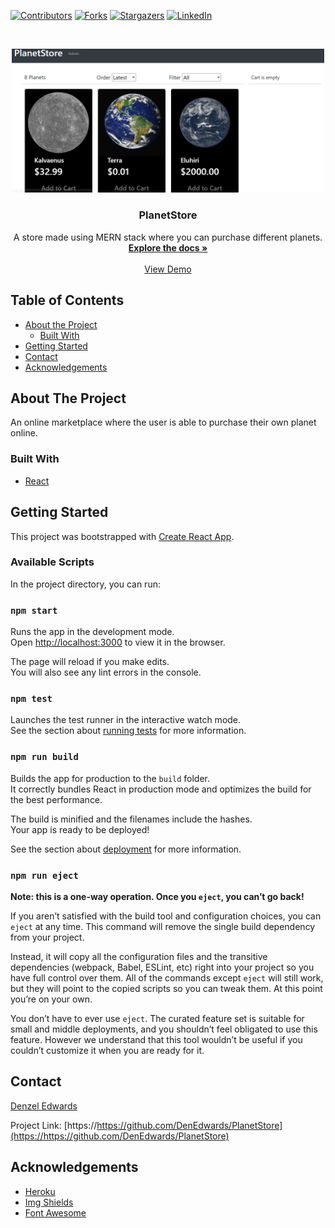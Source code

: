 [![Contributors][contributors-shield]][contributors-url]
[![Forks][forks-shield]][forks-url]
[![Stargazers][stars-shield]][stars-url]
[![LinkedIn][linkedin-shield]][linkedin-url]

<!-- PROJECT LOGO -->
<br />
<p align="center">
  <a href="https://https://planet-store.herokuapp.com/">
    <img src="ReadMePic.PNG" alt="Logo" width="500" height="auto">
  </a>

  <h3 align="center">PlanetStore</h3>

  <p align="center">
    A store made using MERN stack where you can purchase different planets.
    <br />
    <a href="https://github.com/DenEdwards/PlanetStore"><strong>Explore the docs »</strong></a>
    <br />
    <br />
    <a href="https://https://planet-store.herokuapp.com/">View Demo</a>
  </p>
</p>



<!-- TABLE OF CONTENTS -->
## Table of Contents

* [About the Project](#about-the-project)
  * [Built With](#built-with)
* [Getting Started](#getting-started)
* [Contact](#contact)
* [Acknowledgements](#acknowledgements)



<!-- ABOUT THE PROJECT -->
## About The Project

An online marketplace where the user is able to purchase their own planet online.

### Built With

* [React](https://reactjs.org/)

<!-- GETTING STARTED -->
## Getting Started

This project was bootstrapped with [Create React App](https://github.com/facebook/create-react-app).

### Available Scripts

In the project directory, you can run:

### `npm start`

Runs the app in the development mode.<br />
Open [http://localhost:3000](http://localhost:3000) to view it in the browser.

The page will reload if you make edits.<br />
You will also see any lint errors in the console.

### `npm test`

Launches the test runner in the interactive watch mode.<br />
See the section about [running tests](https://facebook.github.io/create-react-app/docs/running-tests) for more information.

### `npm run build`

Builds the app for production to the `build` folder.<br />
It correctly bundles React in production mode and optimizes the build for the best performance.

The build is minified and the filenames include the hashes.<br />
Your app is ready to be deployed!

See the section about [deployment](https://facebook.github.io/create-react-app/docs/deployment) for more information.

### `npm run eject`

**Note: this is a one-way operation. Once you `eject`, you can’t go back!**

If you aren’t satisfied with the build tool and configuration choices, you can `eject` at any time. This command will remove the single build dependency from your project.

Instead, it will copy all the configuration files and the transitive dependencies (webpack, Babel, ESLint, etc) right into your project so you have full control over them. All of the commands except `eject` will still work, but they will point to the copied scripts so you can tweak them. At this point you’re on your own.

You don’t have to ever use `eject`. The curated feature set is suitable for small and middle deployments, and you shouldn’t feel obligated to use this feature. However we understand that this tool wouldn’t be useful if you couldn’t customize it when you are ready for it.

<!-- CONTACT -->
## Contact

[Denzel Edwards](https://https://denedwards.github.io/)

Project Link: [https://https://github.com/DenEdwards/PlanetStore](https://https://github.com/DenEdwards/PlanetStore)

<!-- ACKNOWLEDGEMENTS -->
## Acknowledgements
* [Heroku](https://heroku.com)
* [Img Shields](https://shields.io)
* [Font Awesome](https://fontawesome.com)





<!-- MARKDOWN LINKS & IMAGES -->
<!-- https://www.markdownguide.org/basic-syntax/#reference-style-links -->
[contributors-shield]: https://img.shields.io/github/contributors/DenEdwards/PlanetStore.svg?style=flat-square
[contributors-url]: https://github.com/DenEdwards/PlanetStore/graphs/contributors

[forks-shield]: https://img.shields.io/github/forks/DenEdwards/PlanetStore.svg?style=flat-square
[forks-url]: https://github.com/DenEdwards/PlanetStore/network/members

[stars-shield]: https://img.shields.io/github/stars/DenEdwards/PlanetStore.svg?style=flat-square
[stars-url]: https://github.com/DenEdwards/PlanetStore/stargazers

[issues-shield]: https://img.shields.io/github/issues/DenEdwards/PlanetStore
[issues-url]: https://github.com/DenEdwards/PlanetStore/issues

[linkedin-shield]: https://img.shields.io/badge/-LinkedIn-black.svg?style=flat-square&logo=linkedin&colorB=555
[linkedin-url]: https://www.linkedin.com/in/denzel-edwards-093927170/






